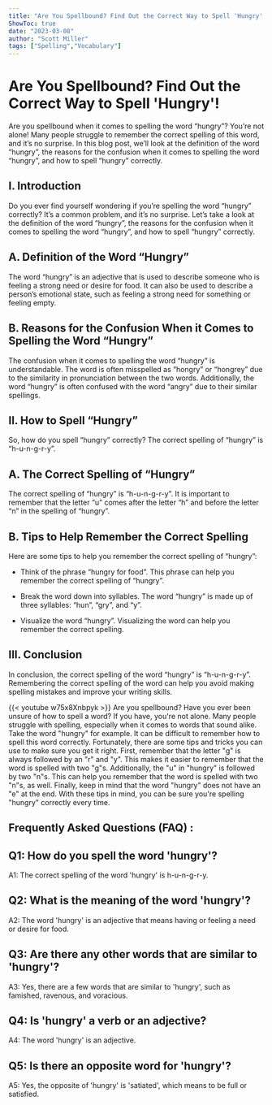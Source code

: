 ```yaml
---
title: "Are You Spellbound? Find Out the Correct Way to Spell 'Hungry'!"
ShowToc: true 
date: "2023-03-08"
author: "Scott Miller" 
tags: ["Spelling","Vocabulary"]
---
```

# Are You Spellbound? Find Out the Correct Way to Spell 'Hungry'!

Are you spellbound when it comes to spelling the word “hungry”? You’re not alone! Many people struggle to remember the correct spelling of this word, and it’s no surprise. In this blog post, we’ll look at the definition of the word “hungry”, the reasons for the confusion when it comes to spelling the word “hungry”, and how to spell “hungry” correctly.

## I. Introduction

Do you ever find yourself wondering if you’re spelling the word “hungry” correctly? It’s a common problem, and it’s no surprise. Let’s take a look at the definition of the word “hungry”, the reasons for the confusion when it comes to spelling the word “hungry”, and how to spell “hungry” correctly.

## A. Definition of the Word “Hungry”

The word “hungry” is an adjective that is used to describe someone who is feeling a strong need or desire for food. It can also be used to describe a person’s emotional state, such as feeling a strong need for something or feeling empty.

## B. Reasons for the Confusion When it Comes to Spelling the Word “Hungry”

The confusion when it comes to spelling the word “hungry” is understandable. The word is often misspelled as “hongry” or “hongrey” due to the similarity in pronunciation between the two words. Additionally, the word “hungry” is often confused with the word “angry” due to their similar spellings.

## II. How to Spell “Hungry”

So, how do you spell “hungry” correctly? The correct spelling of “hungry” is “h-u-n-g-r-y”.

## A. The Correct Spelling of “Hungry”

The correct spelling of “hungry” is “h-u-n-g-r-y”. It is important to remember that the letter “u” comes after the letter “h” and before the letter “n” in the spelling of “hungry”.

## B. Tips to Help Remember the Correct Spelling

Here are some tips to help you remember the correct spelling of “hungry”:

- Think of the phrase “hungry for food”. This phrase can help you remember the correct spelling of “hungry”.

- Break the word down into syllables. The word “hungry” is made up of three syllables: “hun”, “gry”, and “y”.

- Visualize the word “hungry”. Visualizing the word can help you remember the correct spelling.

## III. Conclusion

In conclusion, the correct spelling of the word “hungry” is “h-u-n-g-r-y”. Remembering the correct spelling of the word can help you avoid making spelling mistakes and improve your writing skills.

{{< youtube w75x8Xnbpyk >}} 
Are you spellbound? Have you ever been unsure of how to spell a word? If you have, you're not alone. Many people struggle with spelling, especially when it comes to words that sound alike. Take the word "hungry" for example. It can be difficult to remember how to spell this word correctly. Fortunately, there are some tips and tricks you can use to make sure you get it right. First, remember that the letter "g" is always followed by an "r" and "y". This makes it easier to remember that the word is spelled with two "g"s. Additionally, the "u" in "hungry" is followed by two "n"s. This can help you remember that the word is spelled with two "n"s, as well. Finally, keep in mind that the word "hungry" does not have an "e" at the end. With these tips in mind, you can be sure you're spelling "hungry" correctly every time.

## Frequently Asked Questions (FAQ) :
## Q1: How do you spell the word 'hungry'?
A1: The correct spelling of the word 'hungry' is h-u-n-g-r-y.

## Q2: What is the meaning of the word 'hungry'?
A2: The word 'hungry' is an adjective that means having or feeling a need or desire for food.

## Q3: Are there any other words that are similar to 'hungry'?
A3: Yes, there are a few words that are similar to 'hungry', such as famished, ravenous, and voracious. 

## Q4: Is 'hungry' a verb or an adjective?
A4: The word 'hungry' is an adjective.

## Q5: Is there an opposite word for 'hungry'?
A5: Yes, the opposite of 'hungry' is 'satiated', which means to be full or satisfied.





